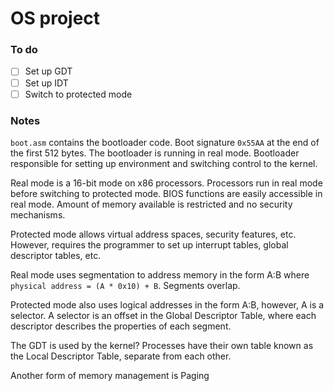 # OS project

### To do 
- [ ] Set up GDT
- [ ] Set up IDT
- [ ] Switch to protected mode

### Notes

`boot.asm` contains the bootloader code. Boot signature `0x55AA` at the end of the first 512 bytes. The bootloader is running in real mode. Bootloader responsible for setting up environment and switching control to the kernel.

Real mode is a 16-bit mode on x86 processors. Processors run in real mode before switching to protected mode. BIOS functions are easily accessible in real mode. Amount of memory available is restricted and no security mechanisms.

Protected mode allows virtual address spaces, security features, etc. However, requires the programmer to set up interrupt tables, global descriptor tables, etc.

Real mode uses segmentation to address memory in the form A:B where `physical address = (A * 0x10) + B`. Segments overlap.

Protected mode also uses logical addresses in the form A:B, however, A is a selector. A selector is an offset in the Global Descriptor Table, where each descriptor describes the properties of each segment.

The GDT is used by the kernel? Processes have their own table known as the Local Descriptor Table, separate from each other. 

Another form of memory management is Paging
